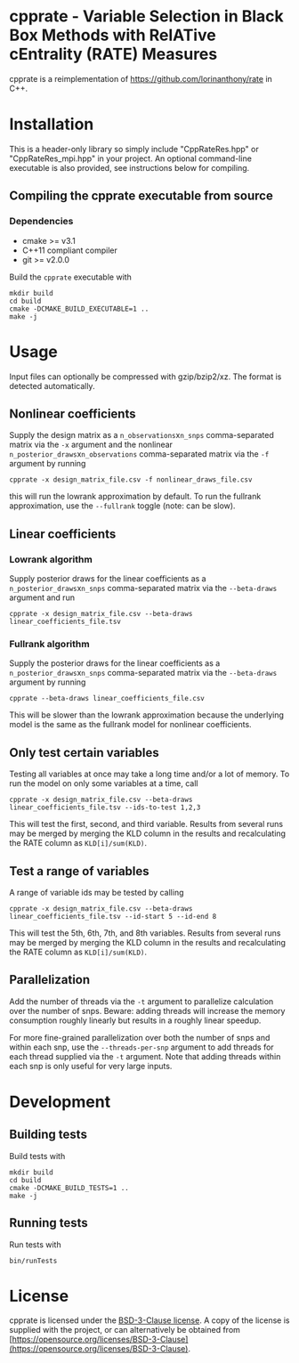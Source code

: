 # cpprate - Variable Selection in Black Box Methods with RelATive cEntrality (RATE) Measures
cpprate is a reimplementation of https://github.com/lorinanthony/rate in C++.

# Installation
This is a header-only library so simply include "CppRateRes.hpp" or
"CppRateRes_mpi.hpp" in your project. An optional command-line
executable is also provided, see instructions below for compiling.
## Compiling the cpprate executable from source
### Dependencies
- cmake >= v3.1
- C++11 compliant compiler
- git >= v2.0.0

Build the `cpprate` executable with
```
mkdir build
cd build
cmake -DCMAKE_BUILD_EXECUTABLE=1 ..
make -j
```

# Usage
Input files can optionally be compressed with gzip/bzip2/xz. The format is detected automatically.
## Nonlinear coefficients
Supply the design matrix as a `n_observations`x`n_snps` comma-separated matrix via the `-x` argument and the nonlinear `n_posterior_draws`x`n_observations` comma-separated matrix via the `-f` argument by running
```
cpprate -x design_matrix_file.csv -f nonlinear_draws_file.csv
```
this will run the lowrank approximation by default. To run the fullrank approximation, use the `--fullrank` toggle (note: can be slow).

## Linear coefficients
### Lowrank algorithm
Supply posterior draws for the linear coefficients as a `n_posterior_draws`x`n_snps` comma-separated matrix via the `--beta-draws` argument and run
```
cpprate -x design_matrix_file.csv --beta-draws linear_coefficients_file.tsv
```

### Fullrank algorithm
Supply the posterior draws for the linear coefficients as a `n_posterior_draws`x`n_snps` comma-separated matrix via the `--beta-draws` argument by running
```
cpprate --beta-draws linear_coefficients_file.csv
```
This will be slower than the lowrank approximation because the underlying model is the same as the fullrank model for nonlinear coefficients.

## Only test certain variables
Testing all variables at once may take a long time and/or a lot of memory. To run the model on only some variables at a time, call
```
cpprate -x design_matrix_file.csv --beta-draws linear_coefficients_file.tsv --ids-to-test 1,2,3
```
This will test the first, second, and third variable. Results from several runs may be merged by merging the KLD column in the results and recalculating the RATE column as `KLD[i]/sum(KLD)`.

## Test a range of variables
A range of variable ids may be tested by calling
```
cpprate -x design_matrix_file.csv --beta-draws linear_coefficients_file.tsv --id-start 5 --id-end 8
```
This will test the 5th, 6th, 7th, and 8th variables. Results from several runs may be merged by merging the KLD column in the results and recalculating the RATE column as `KLD[i]/sum(KLD)`.

## Parallelization
Add the number of threads via the `-t` argument to parallelize calculation over the number of snps. Beware: adding threads will increase the memory consumption roughly linearly but results in a roughly linear speedup.

For more fine-grained parallelization over both the number of snps and within each snp, use the `--threads-per-snp` argument to add threads for each thread supplied via the `-t` argument. Note that adding threads within each snp is only useful for very large inputs.


# Development
## Building tests
Build tests with
```
mkdir build
cd build
cmake -DCMAKE_BUILD_TESTS=1 ..
make -j
```

## Running tests
Run tests with
```
bin/runTests
```

# License
cpprate is licensed under the [BSD-3-Clause license](https://opensource.org/licenses/BSD-3-Clause). A copy of the license is supplied with the project, or can alternatively be obtained from [https://opensource.org/licenses/BSD-3-Clause](https://opensource.org/licenses/BSD-3-Clause).

